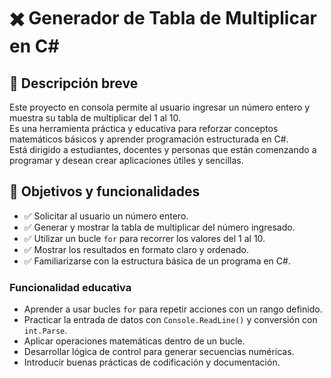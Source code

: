 # ✖️ Generador de Tabla de Multiplicar en C#

## 🎯 Descripción breve

Este proyecto en consola permite al usuario ingresar un número entero y muestra su tabla de multiplicar del 1 al 10.  
Es una herramienta práctica y educativa para reforzar conceptos matemáticos básicos y aprender programación estructurada en C#.  
Está dirigido a estudiantes, docentes y personas que están comenzando a programar y desean crear aplicaciones útiles y sencillas.

## 📌 Objetivos y funcionalidades

- ✅ Solicitar al usuario un número entero.
- ✅ Generar y mostrar la tabla de multiplicar del número ingresado.
- ✅ Utilizar un bucle `for` para recorrer los valores del 1 al 10.
- ✅ Mostrar los resultados en formato claro y ordenado.
- ✅ Familiarizarse con la estructura básica de un programa en C#.

### Funcionalidad educativa

- Aprender a usar bucles `for` para repetir acciones con un rango definido.
- Practicar la entrada de datos con `Console.ReadLine()` y conversión con `int.Parse`.
- Aplicar operaciones matemáticas dentro de un bucle.
- Desarrollar lógica de control para generar secuencias numéricas.
- Introducir buenas prácticas de codificación y documentación.

